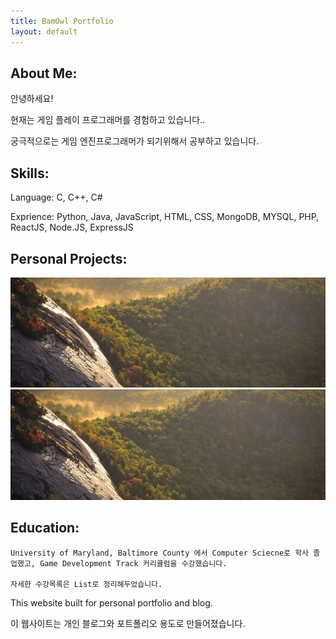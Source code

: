 ```yaml
---
title: BamOwl Portfolio
layout: default
---
```



<section class="portfolio-container">

<!--Need magnifyig on hover the image to maximize the image size regarless the other content and showed the abstract under the image.-->


<h1 class="about-me"> About Me:</h1>
<p class="">안녕하세요!</p>
<p>현재는 게임 플레이 프로그래머를 경험하고 있습니다..</p>
<p>궁극적으로는 게임 엔진프로그래머가 되기위해서 공부하고 있습니다.</p>

<h1 class="skills">Skills:</h1>
<span><p>Language: C, C++, C#</p></span>
<span><p>Exprience: Python, Java, JavaScript, HTML, CSS, MongoDB, MYSQL, PHP, ReactJS, Node.JS, ExpressJS</p></span>
    

<h1>Personal Projects:</h1>


<a href="">
    <div class="portfolioImgFrame">
        <img class="portfolioImg" src="assets/img/portfolio/img1.jpg"  alt = "assets/img/portfolio/format.png">
    </div>
</a>

<a href="">
    <div class="portfolioImgFrame">
        <img  class="portfolioImg" src="assets/img/portfolio/img1.jpg"  alt = "assets/img/portfolio/format.png">
    </div>
</a>



<!--# Team Projects:
<div class="portfolioImgBox">
    <img class="portfolioImg" src="assets/img/portfolio/img1.jpg"  alt = "assets/img/portfolio/format.png">
</div>
<div class="portfolioImgBox">
    <img class="portfolioImg" src="assets/img/portfolio/format.png" alt =  "assets/img/portfolio/format.png">
</div>
<div class="portfolioImgBox">
    <img class="portfolioImg" src="assets/img/portfolio/format.png" >
</div>

<h1>Academic Projects:</h1>
<div class="portfolioImgBox">
    <img class="portfolioImg" src="assets/img/portfolio/format.png" >
</div>
<div class="portfolioImgBox">
    <img class="portfolioImg" src="assets/img/portfolio/format.png" >
</div>
<div class="portfolioImgBox">
    <img class="portfolioImg" src="assets/img/portfolio/format.png" >
</div>
<div class="portfolioImgBox">
    <img class="portfolioImg" src="assets/img/portfolio/format.png" >
</div>
<div class="portfolioImgBox">
    <img class="portfolioImg" src="assets/img/portfolio/format.png" >
</div>
<div class="portfolioImgBox">
    <img class="portfolioImg" src="assets/img/portfolio/format.png" >
</div>

<div class="portfolioImgBox">
    <a href=""><img class="portfolioImg" src="assets/img/portfolio/format.png" ></a>
    
</div> -->




<h1>Education:</h1>
    
    University of Maryland, Baltimore County 에서 Computer Sciecne로 학사 졸업했고, Game Development Track 커리큘럼을 수강했습니다.

    자세한 수강목록은 List로 정리해두었습니다.




</section>


<section class="introduction">
    <p>This website built for personal portfolio and blog.</p>
    <p>이 웹사이트는 개인 블로그와 포트폴리오 용도로 만들어졌습니다.</p>
</section>